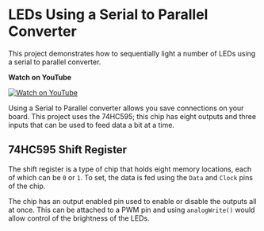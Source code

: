 # LEDs Using a Serial to Parallel Converter
This project demonstrates how to sequentially light a number
of LEDs using a serial to parallel converter.

**Watch on YouTube**

[![Watch on YouTube](https://i.postimg.cc/bY7kJTWg/seq-leds.jpg)](https://youtu.be/az8nkSQ2W1M)

Using a Serial to Parallel converter allows you save connections on your board.
This project uses the 74HC595; this chip has eight outputs and three inputs
that can be used to feed data a bit at a time.

## 74HC595 Shift Register
The shift register is a type of chip that holds eight memory locations, each of
which can be `0` or `1`. To set, the data is fed using the `Data` and `Clock`
pins of the chip.

The chip has an output enabled pin used to enable or disable the outputs all at once.
This can be attached to a PWM pin and using `analogWrite()` would allow control
of the brightness of the LEDs.
